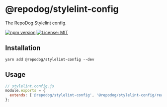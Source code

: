 # @repodog/stylelint-config

The RepoDog Stylelint config.

[![npm version](https://badge.fury.io/js/%40repodog%2Fstylelint-config.svg)](https://badge.fury.io/js/%40repodog%2Fstylelint-config)
[![License: MIT](https://img.shields.io/badge/License-MIT-yellow.svg)](LICENSE)

## Installation

```shell
yarn add @repodog/stylelint-config --dev
```

## Usage

```javascript
// stylelint.config.js
module.exports = {
  extends: ['@repodog/stylelint-config', '@repodog/stylelint-config/react'],
};
```
